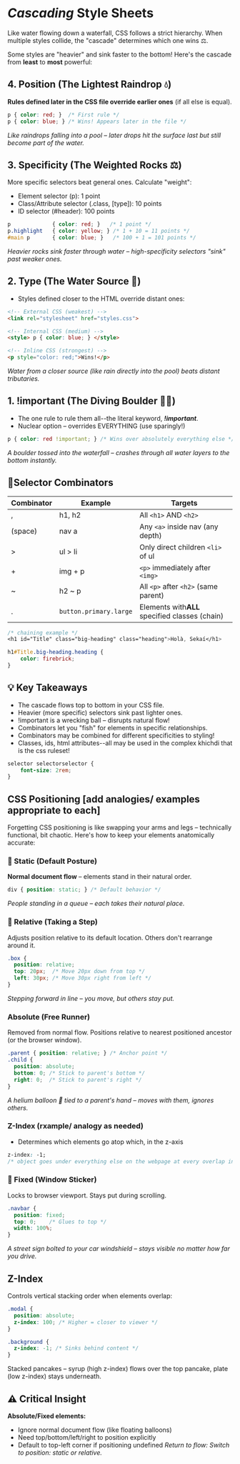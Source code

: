 # ***Cascading*** Style Sheets

Like water flowing down a waterfall, CSS follows a strict hierarchy. When multiple styles collide, the "cascade" determines which one wins ⚖️.

Some styles are "heavier" and sink faster to the bottom! Here's the cascade from **least** to **most** powerful:

## 4. Position (The Lightest Raindrop 💧)

**Rules defined later in the CSS file override earlier ones** (if all else is equal).

```css
p { color: red; }  /* First rule */  
p { color: blue; } /* Wins! Appears later in the file */  
```

*Like raindrops falling into a pool – later drops hit the surface last but still become part of the water.*

## 3. Specificity (The Weighted Rocks ⚖️)

More specific selectors beat general ones. Calculate "weight":

- Element selector (p): 1 point
- Class/Attribute selector (.class, [type]): 10 points
- ID selector (#header): 100 points

```css
p             { color: red; }   /* 1 point */  
p.highlight   { color: yellow; } /* 1 + 10 = 11 points */  
#main p       { color: blue; }   /* 100 + 1 = 101 points */  
```

*Heavier rocks sink faster through water – high-specificity selectors "sink" past weaker ones.*

## 2. Type (The Water Source 🚰)

- Styles defined closer to the HTML override distant ones:

```html
<!-- External CSS (weakest) -->  
<link rel="stylesheet" href="styles.css">  

<!-- Internal CSS (medium) -->  
<style> p { color: blue; } </style>  

<!-- Inline CSS (strongest) -->  
<p style="color: red;">Wins!</p>  
```

*Water from a closer source (like rain directly into the pool) beats distant tributaries.*

## 1. !important (The Diving Boulder 🌊💥)

- The one rule to rule them all--the literal keyword, ***!important***.
- Nuclear option – overrides EVERYTHING (use sparingly!)

```css
p { color: red !important; } /* Wins over absolutely everything else */  
```

*A boulder tossed into the waterfall – crashes through all water layers to the bottom instantly.*

## 🔗Selector Combinators

| Combinator | Example                  | Targets                                              |
| ---------- | ------------------------ | ---------------------------------------------------- |
| ,          | h1, h2                   | All `<h1>` AND `<h2>`                            |
| (space)    | nav a                    | Any `<a>` inside nav (any depth)                   |
| >          | ul > li                  | Only direct children `<li>` of ul                  |
| +          | img + p                  | `<p>` immediately after `<img>`                  |
| ~          | h2 ~ p                   | All `<p>` after `<h2>` (same parent)             |
| .          | `button.primary.large` | Elements with**ALL** specified classes (chain) |

```css
/* chaining example */
<h1 id="Title" class="big-heading" class="heading">Holà, Sekaí</h1>

h1#Title.big-heading.heading {
    color: firebrick;
}
```

## 💡 Key Takeaways

- The cascade flows top to bottom in your CSS file.
- Heavier (more specific) selectors sink past lighter ones.
- !important is a wrecking ball – disrupts natural flow!
- Combinators let you "fish" for elements in specific relationships.
- Combinators may be combined for different specificities to styling!
- Classes, ids, html attributes--all may be used in the complex khichdi that is the css ruleset!

```css
selector selectorselector {
    font-size: 2rem;
}
```

## CSS Positioning [add analogies/ examples appropriate to each]

Forgetting CSS positioning is like swapping your arms and legs – technically functional, bit chaotic. Here's how to keep your elements anatomically accurate:

### 🧍 Static (Default Posture)

**Normal document flow** – elements stand in their natural order.

```css
div { position: static; } /* Default behavior */  
```

*People standing in a queue – each takes their natural place.*

### 🚶 Relative (Taking a Step)

Adjusts position relative to its default location. Others don't rearrange around it.

```css
.box {  
  position: relative;  
  top: 20px;  /* Move 20px down from top */  
  left: 30px; /* Move 30px right from left */  
} 
```

*Stepping forward in line – you move, but others stay put.*

### Absolute (Free Runner)

Removed from normal flow.
Positions relative to nearest positioned ancestor (or the browser window).

```css
.parent { position: relative; } /* Anchor point */  
.child {  
  position: absolute;  
  bottom: 0; /* Stick to parent's bottom */  
  right: 0;  /* Stick to parent's right */  
}  
```

*A helium balloon 🎈 tied to a parent's hand – moves with them, ignores others.*

### Z-Index (rxample/ analogy as needed)

- Determines which elements go atop which, in the z-axis

```css
z-index: -1; 
/* object goes under everything else on the webpage at every overlap instance */
```

### 📌 Fixed (Window Sticker)

Locks to browser viewport. Stays put during scrolling.

```css
.navbar {  
  position: fixed;  
  top: 0;    /* Glues to top */  
  width: 100%;  
}  
```

*A street sign bolted to your car windshield – stays visible no matter how far you drive.*

## Z-Index

Controls vertical stacking order when elements overlap:

```css
.modal {  
  position: absolute;  
  z-index: 100; /* Higher = closer to viewer */  
}  

.background {  
  z-index: -1; /* Sinks behind content */  
}  
```

Stacked pancakes – syrup (high z-index) flows over the top pancake, plate (low z-index) stays underneath.

## ⚠️ Critical Insight

**Absolute/Fixed elements:**

- Ignore normal document flow (like floating balloons)
- Need top/bottom/left/right to position explicitly
- Default to top-left corner if positioning undefined
*Return to flow: Switch to position: static or relative.*

